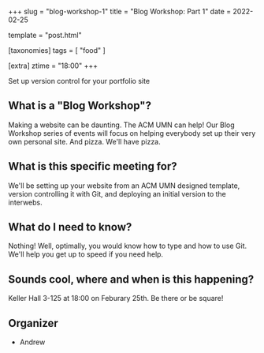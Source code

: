 +++
slug = "blog-workshop-1"
title = "Blog Workshop: Part 1"
date = 2022-02-25

template = "post.html"

[taxonomies]
tags = [ "food" ]

[extra]
ztime = "18:00"
+++

Set up version control for your portfolio site

<!-- more -->

## What is a "Blog Workshop"?

Making a website can be daunting. The ACM UMN can help! Our Blog Workshop series of events will
focus on helping everybody set up their very own personal site. And pizza. We'll have pizza.

## What is this specific meeting for?

We'll be setting up your website from an ACM UMN designed template, version controlling it
with Git, and deploying an initial version to the interwebs.

## What do I need to know?

Nothing! Well, optimally, you would know how to type and how to use Git. We'll help you get up
to speed if you need help.

## Sounds cool, where and when is this happening?

Keller Hall 3-125 at 18:00 on Feburary 25th. Be there or be square!

## Organizer

* Andrew

